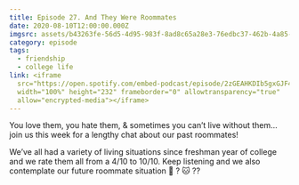 ```yaml
---
title: Episode 27. And They Were Roommates
date: 2020-08-10T12:00:00.000Z
imgsrc: assets/b43263fe-56d5-4d95-983f-8ad8c65a28e3-76edbc37-462b-4a85-b78f-e69f47a9f8d2.jpg
category: episode
tags:
  - friendship
  - college life
link: <iframe
  src="https://open.spotify.com/embed-podcast/episode/2zGEAHKDIb5gxGJF443kIE"
  width="100%" height="232" frameborder="0" allowtransparency="true"
  allow="encrypted-media"></iframe>
---
```

You love them, you hate them, & sometimes you can’t live without them... join us this week for a lengthy chat about our past roommates!

We’ve all had a variety of living situations since freshman year of college and we rate them all from a 4/10 to 10/10. Keep listening and we also contemplate our future roommate situation 🐶 ? 🐱 ??